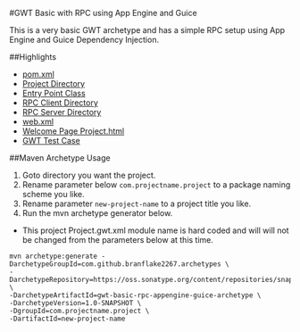 #GWT Basic with RPC using App Engine and Guice

This is a very basic GWT archetype and has a simple RPC setup using App Engine and Guice Dependency Injection.

##Highlights
* [pom.xml](https://github.com/branflake2267/Archetypes/blob/master/archetypes/gwt-basic-rpc-appengine-guice/pom.xml)
* [Project Directory](https://github.com/branflake2267/Archetypes/tree/master/archetypes/gwt-basic-rpc-appengine-guice/src/main/java/org/gonevertical/project)
* [Entry Point Class](https://github.com/branflake2267/Archetypes/blob/master/archetypes/gwt-basic-rpc-appengine-guice/src/main/java/org/gonevertical/project/client/ProjectEntryPoint.java)
* [RPC Client Directory](https://github.com/branflake2267/Archetypes/tree/master/archetypes/gwt-basic-rpc-appengine-guice/src/main/java/org/gonevertical/project/client/rpc)
* [RPC Server Directory](https://github.com/branflake2267/Archetypes/tree/master/archetypes/gwt-basic-rpc-appengine-guice/src/main/java/org/gonevertical/project/server/servlets/rpc)
* [web.xml](https://github.com/branflake2267/Archetypes/blob/master/archetypes/gwt-basic-rpc-appengine-guice/src/main/webapp/WEB-INF/web.xml)
* [Welcome Page Project.html](https://github.com/branflake2267/Archetypes/blob/master/archetypes/gwt-basic-rpc-appengine-guice/src/main/webapp/Project.html)
* [GWT Test Case](https://github.com/branflake2267/Archetypes/tree/master/archetypes/gwt-basic-rpc-appengine-guice/src/test/java/org/gonevertical/project/client)

##Maven Archetype Usage

1. Goto directory you want the project.
2. Rename parameter below `com.projectname.project` to a package naming scheme you like.
3. Rename parameter `new-project-name` to a project title you like.
4. Run the mvn archetype generator below.

* This project Project.gwt.xml module name is hard coded and will will not be changed from the parameters below at this time.

```
mvn archetype:generate -DarchetypeGroupId=com.github.branflake2267.archetypes \
-DarchetypeRepository=https://oss.sonatype.org/content/repositories/snapshots \
-DarchetypeArtifactId=gwt-basic-rpc-appengine-guice-archetype \
-DarchetypeVersion=1.0-SNAPSHOT \
-DgroupId=com.projectname.project \
-DartifactId=new-project-name 
```



